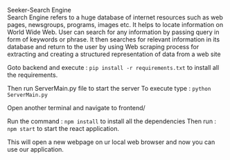 Seeker-Search Engine                                                                                                  
Search Engine refers to a huge database of internet resources such as web pages, newsgroups, programs, images etc. It helps to locate information on World Wide Web. User can search for any information by passing query in form of keywords or phrase. It then searches for relevant information in its database and return to the user by using Web scraping process for extracting and creating a structured representation of data from a web site    


Goto backend and execute : `pip install -r requirements.txt` to install all the requirements. 

Then run ServerMain.py file to start the server
To execute type : `python ServerMain.py`

Open another terminal and navigate to frontend/

Run the command : `npm install` to install all the dependencies 
Then run : `npm start` to start the react application.

This will open a new webpage on ur local web browser and now you can use our application.
